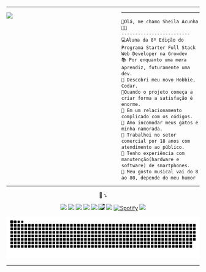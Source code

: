 <hr>
<img align="left" width="300" src="https://www.alura.com.br/artigos/assets/hello-world-em-varias-linguagens/imagem1.gif" />
<hr>

```
👋Olá, me chamo Sheila Acunha🏳️‍🌈
-------------------------
💻Aluna da 8º Edição do Programa Starter Full Stack Web Developer na Growdev
📚 Por enquanto uma mera aprendiz, futuramente uma dev.
📝 Descobri meu novo Hobbie, Codar. 
🌟Quando o projeto começa a criar forma a satisfação é enorme.
💖 Em um relacionamento complicado com os códigos.
🚩 Amo incomodar meus gatos e minha namorada.
🔭 Trabalhei no setor comercial por 18 anos com atendimento ao público.
🌱 Tenho experiência com manutenção(hardware e software) de smartphones.
🎵 Meu gosto musical vai do 8 ao 80, depende do meu humor

```
<hr>


<p align="center">
  💌 ⤵️
</p>




<p align="center"> <img src="https://cdn.jsdelivr.net/gh/devicons/devicon/icons/html5/html5-original-wordmark.svg"style="height: 4rem" />
  <img src="https://cdn.jsdelivr.net/gh/devicons/devicon/icons/css3/css3-original-wordmark.svg" style="height: 4rem" />
  <img src="https://cdn.jsdelivr.net/gh/devicons/devicon/icons/javascript/javascript-plain.svg" style="height: 4rem" />
  <img src="https://cdn.jsdelivr.net/gh/devicons/devicon/icons/bootstrap/bootstrap-plain-wordmark.svg" style="height: 4rem" />
  <img src="https://cdn.jsdelivr.net/gh/devicons/devicon/icons/git/git-plain.svg" style="height: 4rem" />
  <img src="https://cdn.jsdelivr.net/gh/devicons/devicon/icons/github/github-original-wordmark.svg"style="height: 4rem; background-color:black" />
   <a href="https://www.linkedin.com/in/sheilaacunha90/" alt="Linkedin">
   <img src="https://img.shields.io/badge/-Linkedin-0e76a8?style=for-the-badge&logo=Linkedin&logoColor=white&link=https://www.linkedin.com/in/keidsonroby/" /></a>
   <a href="https://open.spotify.com/user/31ddady2ax3sypzpwez7ptbpqigy?si=defcbec6d9584d3e" target="_blank">
   <img alt="Spotify"src="https://img.shields.io/badge/Spotify-1ED760?&style=for-the-badge&logo=spotify&logoColor=white"></a>
   <a href="mailto:sheilaacunha1990@gmail.com"><img src="https://img.shields.io/badge/-Gmail-%23333?style=for-the-badge&logo=gmail&logoColor=white"></a>
      
</p>

<div align="center">
  <a href="https://1999azzar.github.io/1999AZZAR/">
  <img  src="https://github.com/1999AZZAR/1999AZZAR/blob/main/resources/img/grid-snake.svg"
       alt="snake" /></a>
</div>



<hr>

<!--
  <img align="left" width="300" src="https://raw.githubusercontent.com/tonynguyenit18/tonynguyenit18/main/static/code-guy.jpeg"> 
  
```
🌟💖🎵
Um bom café da manhã na cia 
de uma boa música, o dia
rende mais. #FICAADICA

```





